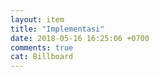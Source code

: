 ```yaml
---
layout: item
title: "Implementasi"
date: 2018-05-16 16:25:06 +0700
comments: true
cat: Billboard
---
```

